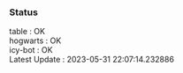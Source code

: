 ### Status


table : OK  
hogwarts : OK  
icy-bot : OK  
Latest Update : 2023-05-31 22:07:14.232886
